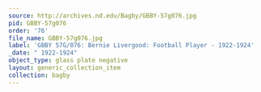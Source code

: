 ```yaml
---
source: http://archives.nd.edu/Bagby/GBBY-57g076.jpg
pid: GBBY-57g076
order: '76'
file_name: GBBY-57g076.jpg
label: 'GBBY 57G/076: Bernie Livergood: Football Player - 1922-1924'
_date: " 1922-1924"
object_type: glass plate negative
layout: generic_collection_item
collection: bagby
---
```

